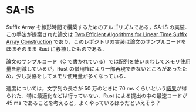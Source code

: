 # SA-IS

Suffix Array を線形時間で構築するためのアルゴリズムである，SA-IS の実装．この手法が提案された論文は [Two Efficient Algorithms for Linear Time Suffix Array Construction](https://ieeexplore.ieee.org/document/5582081) であり，このレポジトリの実装は論文のサンプルコードをほぼそのまま Rust に移植したものである．

論文のサンプルコード（C で書かれている）では配列を使いまわしてメモリ使用量を削減しているが，Rust の借用権により一部再現できないところがあったため，少し妥協をしてメモリ使用量が多くなっている．

速度については，文字列の長さが 50 万のときに 70 ms くらいという[結果](https://judge.yosupo.jp/submission/129338)が得られた．特に最適化などは行っていない．Rust による提出の中の最速コードが 45 ms であることを考えると，よくやっているほうだといえそう？